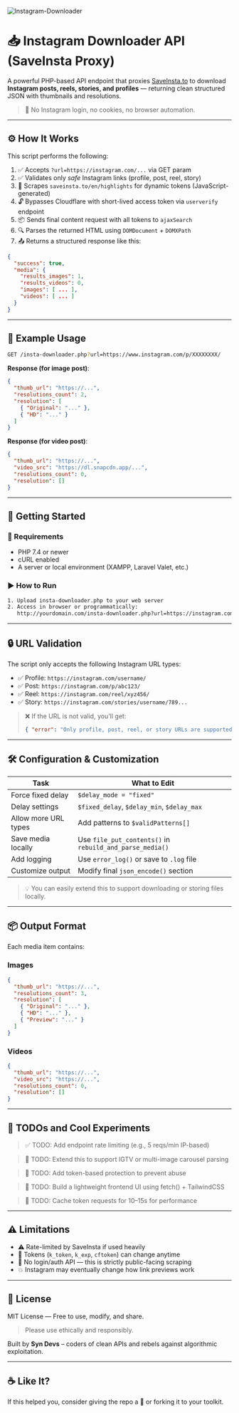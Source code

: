 
![Instagram-Downloader](https://github.com/user-attachments/assets/3a718fee-e58f-469e-9e09-80dfc6861ade)

# 📥 Instagram Downloader API (SaveInsta Proxy)

A powerful PHP-based API endpoint that proxies [SaveInsta.to](https://saveinsta.to) to download **Instagram posts, reels, stories, and profiles** — returning clean structured JSON with thumbnails and resolutions.

> 🔐 No Instagram login, no cookies, no browser automation.

---

## ⚙️ How It Works

This script performs the following:

1. ✅ Accepts `?url=https://instagram.com/...` via GET param
2. ✅ Validates only *safe* Instagram links (profile, post, reel, story)
3. 🧠 Scrapes `saveinsta.to/en/highlights` for dynamic tokens (JavaScript-generated)
4. 🔓 Bypasses Cloudflare with short-lived access token via `userverify` endpoint
5. 📦 Sends final content request with all tokens to `ajaxSearch`
6. 🔍 Parses the returned HTML using `DOMDocument` + `DOMXPath`
7. 📤 Returns a structured response like this:

```json
{
  "success": true,
  "media": {
    "results_images": 1,
    "results_videos": 0,
    "images": [ ... ],
    "videos": [ ... ]
  }
}
````

---

## 🔗 Example Usage

```bash
GET /insta-downloader.php?url=https://www.instagram.com/p/XXXXXXXX/
```

**Response (for image post)**:

```json
{
  "thumb_url": "https://...",
  "resolutions_count": 2,
  "resolution": [
    { "Original": "..." },
    { "HD": "..." }
  ]
}
```

**Response (for video post)**:

```json
{
  "thumb_url": "https://...",
  "video_src": "https://dl.snapcdn.app/...",
  "resolutions_count": 0,
  "resolution": []
}
```

---

## 🚀 Getting Started

### 🔧 Requirements

* PHP 7.4 or newer
* cURL enabled
* A server or local environment (XAMPP, Laravel Valet, etc.)

### ▶️ How to Run

```bash
1. Upload insta-downloader.php to your web server
2. Access in browser or programmatically:
   http://yourdomain.com/insta-downloader.php?url=https://instagram.com/reel/xxxx
```

---

## 🔒 URL Validation

The script only accepts the following Instagram URL types:

* ✅ Profile: `https://instagram.com/username/`
* ✅ Post: `https://instagram.com/p/abc123/`
* ✅ Reel: `https://instagram.com/reel/xyz456/`
* ✅ Story: `https://instagram.com/stories/username/789...`

> ❌ If the URL is not valid, you'll get:
>
> ```json
> { "error": "Only profile, post, reel, or story URLs are supported." }
> ```

---

## 🛠️ Configuration & Customization

| Task                 | What to Edit                                             |
| -------------------- | -------------------------------------------------------- |
| Force fixed delay    | `$delay_mode = "fixed"`                                  |
| Delay settings       | `$fixed_delay`, `$delay_min`, `$delay_max`               |
| Allow more URL types | Add patterns to `$validPatterns[]`                       |
| Save media locally   | Use `file_put_contents()` in `rebuild_and_parse_media()` |
| Add logging          | Use `error_log()` or save to `.log` file                 |
| Customize output     | Modify final `json_encode()` section                     |

> 💡 You can easily extend this to support downloading or storing files locally.

---

## 📦 Output Format

Each media item contains:

### Images

```json
{
  "thumb_url": "https://...",
  "resolutions_count": 3,
  "resolution": [
    { "Original": "..." },
    { "HD": "..." },
    { "Preview": "..." }
  ]
}
```

### Videos

```json
{
  "thumb_url": "https://...",
  "video_src": "https://...",
  "resolutions_count": 0,
  "resolution": []
}
```

---

## 📌 TODOs and Cool Experiments

> ✅ TODO: Add endpoint rate limiting (e.g., 5 reqs/min IP-based)

> 🧪 TODO: Extend this to support IGTV or multi-image carousel parsing

> 🔐 TODO: Add token-based protection to prevent abuse

> 🧰 TODO: Build a lightweight frontend UI using fetch() + TailwindCSS

> 🎯 TODO: Cache token requests for 10–15s for performance

---

## ⚠️ Limitations

* ⚠ Rate-limited by SaveInsta if used heavily
* 🔄 Tokens (`k_token`, `k_exp`, `cftoken`) can change anytime
* 🚫 No login/auth API — this is strictly public-facing scraping
* 💥 Instagram may eventually change how link previews work

---

## 📜 License

MIT License — Free to use, modify, and share.

> Please use ethically and responsibly.

Built by **Syn Devs** – coders of clean APIs and rebels against algorithmic exploitation.

---

## ☕ Like It?

If this helped you, consider giving the repo a 🌟 or forking it to your toolkit.


